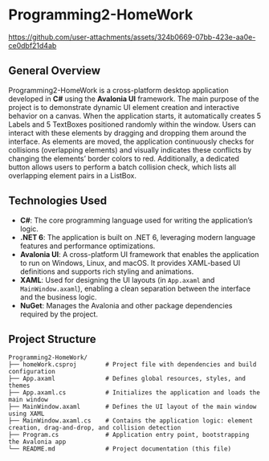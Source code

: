 # Programming2-HomeWork

https://github.com/user-attachments/assets/324b0669-07bb-423e-aa0e-ce0dbf21d4ab

## General Overview

Programming2-HomeWork is a cross-platform desktop application developed in **C#** using the **Avalonia UI** framework. The main purpose of the project is to demonstrate dynamic UI element creation and interactive behavior on a canvas. When the application starts, it automatically creates 5 Labels and 5 TextBoxes positioned randomly within the window. Users can interact with these elements by dragging and dropping them around the interface. As elements are moved, the application continuously checks for collisions (overlapping elements) and visually indicates these conflicts by changing the elements’ border colors to red. Additionally, a dedicated button allows users to perform a batch collision check, which lists all overlapping element pairs in a ListBox.

## Technologies Used

- **C#**: The core programming language used for writing the application’s logic.
- **.NET 6**: The application is built on .NET 6, leveraging modern language features and performance optimizations.
- **Avalonia UI**: A cross-platform UI framework that enables the application to run on Windows, Linux, and macOS. It provides XAML-based UI definitions and supports rich styling and animations.
- **XAML**: Used for designing the UI layouts (in `App.axaml` and `MainWindow.axaml`), enabling a clean separation between the interface and the business logic.
- **NuGet**: Manages the Avalonia and other package dependencies required by the project.

## Project Structure

```plaintext
Programming2-HomeWork/
├── homeWork.csproj        # Project file with dependencies and build configuration
├── App.axaml              # Defines global resources, styles, and themes
├── App.axaml.cs           # Initializes the application and loads the main window
├── MainWindow.axaml       # Defines the UI layout of the main window using XAML
├── MainWindow.axaml.cs    # Contains the application logic: element creation, drag-and-drop, and collision detection
├── Program.cs             # Application entry point, bootstrapping the Avalonia app
└── README.md              # Project documentation (this file)
